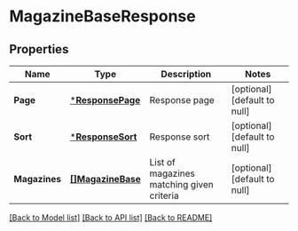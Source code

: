 # MagazineBaseResponse

## Properties
Name | Type | Description | Notes
------------ | ------------- | ------------- | -------------
**Page** | [***ResponsePage**](ResponsePage.md) | Response page | [optional] [default to null]
**Sort** | [***ResponseSort**](ResponseSort.md) | Response sort | [optional] [default to null]
**Magazines** | [**[]MagazineBase**](MagazineBase.md) | List of magazines matching given criteria | [optional] [default to null]

[[Back to Model list]](../README.md#documentation-for-models) [[Back to API list]](../README.md#documentation-for-api-endpoints) [[Back to README]](../README.md)


